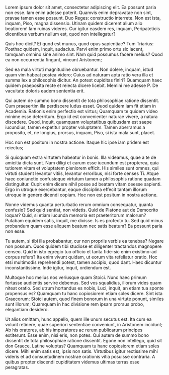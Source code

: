 ---
---
Lorem ipsum dolor sit amet, consectetur adipiscing elit. Ea possunt paria non esse. Iam enim adesse poterit. Quamvis enim depravatae non sint, pravae tamen esse possunt. Duo Reges: constructio interrete. Non est ista, inquam, Piso, magna dissensio. Utinam quidem dicerent alium alio beatiorem! Iam ruinas videres. Cur igitur easdem res, inquam, Peripateticis dicentibus verbum nullum est, quod non intellegatur? 

Quis hoc dicit? Et quod est munus, quod opus sapientiae? Tum Triarius: Posthac quidem, inquit, audacius. Parvi enim primo ortu sic iacent, tamquam omnino sine animo sint. Nam quid possumus facere melius? Quod ea non occurrentia fingunt, vincunt Aristonem; 

Sed ea mala virtuti magnitudine obruebantur. Non dolere, inquam, istud quam vim habeat postea videro; Cuius ad naturam apta ratio vera illa et summa lex a philosophis dicitur. An potest cupiditas finiri? Quamquam haec quidem praeposita recte et reiecta dicere licebit. Memini me adesse P. De vacuitate doloris eadem sententia erit. 

Qui autem de summo bono dissentit de tota philosophiae ratione dissentit. Cum praesertim illa perdiscere ludus esset. Quod quidem iam fit etiam in Academia. Rationis enim perfectio est virtus; Quamquam te quidem video minime esse deterritum. Ergo id est convenienter naturae vivere, a natura discedere. Quod, inquit, quamquam voluptatibus quibusdam est saepe iucundius, tamen expetitur propter voluptatem. Tamen aberramus a proposito, et, ne longius, prorsus, inquam, Piso, si ista mala sunt, placet. 

Hoc non est positum in nostra actione. Itaque hic ipse iam pridem est reiectus; 

Si quicquam extra virtutem habeatur in bonis. Illa videamus, quae a te de amicitia dicta sunt. Nam diligi et carum esse iucundum est propterea, quia tutiorem vitam et voluptatem pleniorem efficit. His similes sunt omnes, qui virtuti student levantur vitiis, levantur erroribus, nisi forte censes Ti. Atque haec coniunctio confusioque virtutum tamen a philosophis ratione quadam distinguitur. Cupit enim dícere nihil posse ad beatam vitam deesse sapienti. Ergo in utroque exercebantur, eaque disciplina effecit tantam illorum utroque in genere dicendi copiam. Hoc non est positum in nostra actione. 

Nonne videmus quanta perturbatio rerum omnium consequatur, quanta confusio? Sed quid sentiat, non videtis. Quid de Platone aut de Democrito loquar? Quid, si etiam iucunda memoria est praeteritorum malorum? Putabam equidem satis, inquit, me dixisse. Is es profecto tu. Sed quid minus probandum quam esse aliquem beatum nec satis beatum? Ea possunt paria non esse. 

Tu autem, si tibi illa probabantur, cur non propriis verbis ea tenebas? Negare non possum. Quos quidem tibi studiose et diligenter tractandos magnopere censeo. Quid in isto egregio tuo officio et tanta fide-sic enim existimo-ad corpus refers? Ita enim vivunt quidam, ut eorum vita refellatur oratio. Hoc etsi multimodis reprehendi potest, tamen accipio, quod dant. Haec dicuntur inconstantissime. Inde igitur, inquit, ordiendum est. 

Multoque hoc melius nos veriusque quam Stoici. Nunc haec primum fortasse audientis servire debemus. Sed vos squalidius, illorum vides quam niteat oratio. Sed utrum hortandus es nobis, Luci, inquit, an etiam tua sponte propensus es? Quamquam tu hanc copiosiorem etiam soles dicere. Sint ista Graecorum; Stoici autem, quod finem bonorum in una virtute ponunt, similes sunt illorum; Quamquam in hac divisione rem ipsam prorsus probo, elegantiam desidero. 

Ut alios omittam, hunc appello, quem ille unum secutus est. Ita cum ea volunt retinere, quae superiori sententiae conveniunt, in Aristonem incidunt; Ab his oratores, ab his imperatores ac rerum publicarum principes extiterunt. Esse enim, nisi eris, non potes. Qui autem de summo bono dissentit de tota philosophiae ratione dissentit. Egone non intellego, quid sit don Graece, Latine voluptas? Quamquam tu hanc copiosiorem etiam soles dicere. Mihi enim satis est, ipsis non satis. Virtutibus igitur rectissime mihi videris et ad consuetudinem nostrae orationis vitia posuisse contraria. A quibus propter discendi cupiditatem videmus ultimas terras esse peragratas. 


